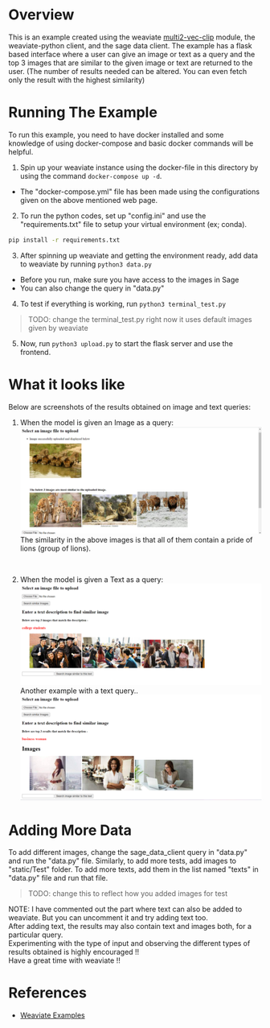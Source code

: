 # Overview
This is an example created using the weaviate [multi2-vec-clip](https://weaviate.io/developers/weaviate/v1.11.0/retriever-vectorizer-modules/multi2vec-clip.html) module, the weaviate-python client, and the sage data client. The example has a flask based interface where a user can give an image or text as a query and the top 3 images that are similar to the given image or text are returned to the user. (The number of results needed can be altered. You can even fetch only the result with the highest similarity)

# Running The Example
To run this example, you need to have docker installed and some knowledge of using docker-compose and basic docker commands will be helpful.<br>
1. Spin up your weaviate instance using the docker-file in this directory by using the command `docker-compose up -d`.
  - The "docker-compose.yml" file has been made using the configurations given on the above mentioned web page.
2. To run the python codes, set up "config.ini" and use the "requirements.txt" file to setup your virtual environment (ex; conda).
  ```sh
  pip install -r requirements.txt
  ```
3. After spinning up weaviate and getting the environment ready, add data to weaviate by running `python3 data.py`
  - Before you run, make sure you have access to the images in Sage
  - You can also change the query in "data.py"
4. To test if everything is working, run `python3 terminal_test.py`
>TODO: change the terminal_test.py right now it uses default images given by weaviate
5. Now, run `python3 upload.py` to start the flask server and use the frontend.

# What it looks like
Below are screenshots of the results obtained on image and text queries:

1. When the model is given an Image as a query:
![image](demo_images/pride.png)
The similarity in the above images is that all of them contain a pride of lions (group of lions).
<br>

2. When the model is given a Text as a query:
![image](demo_images/college_students.png)
Another example with a text query..
![image](demo_images/businesswoman.png)

# Adding More Data
To add different images, change the sage_data_client query in "data.py" and run the "data.py" file.
Similarly, to add more tests, add images to "static/Test" folder.
To add more texts, add them in the list named "texts" in "data.py" file and run that file.
> TODO: change this to reflect how you added images for test <br>

NOTE: I have commented out the part where text can also be added to weaviate. But you can uncomment it and try adding text too. <br>
After adding text, the results may also contain text and images both, for a particular query.<br>
Experimenting with the type of input and observing the different types of results obtained is highly encouraged !!<br>
Have a great time with weaviate !!<br>


# References
- [Weaviate Examples](https://github.com/weaviate/weaviate-examples/tree/main)
